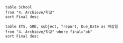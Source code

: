 ```dataview
table School
from "4. Archieve/학교"
sort Final desc
```

```dataview
table ETS, GRE, subject, Treport, Due_Date as 마감일
from "4. Archieve/학교" where final="ok"
sort Final desc
```
